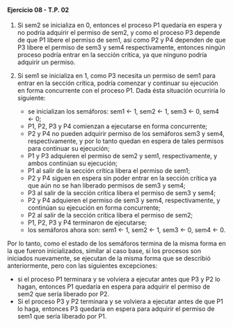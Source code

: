 #### Ejercicio 08 - T.P. 02

1. Si sem2 se inicializa en 0, entonces el proceso P1 quedaría en espera y no
podría adquirir el permiso de sem2, y como el proceso P3 depende de que P1
libere el permiso de sem1, así como P2 y P4 dependen de que P3 libere el
permiso de sem3 y sem4 respectivamente, entonces ningún proceso podría entrar
en la sección crítica, ya que ninguno podría adquirir un permiso.

2.  Si sem1 se inicializa en 1, como P3 necesita un permiso de sem1 para entrar
en la sección crítica, podría comenzar y continuar su ejecución en forma
concurrente con el proceso P1. Dada ésta situación ocurriría lo siguiente:

    - se inicializan los semáforos: sem1 ← 1, sem2 ← 1,
    sem3 ← 0, sem4 ← 0;
    - P1, P2, P3 y P4 comienzan a ejecutarse en forma
    concurrente;
    - P2 y P4 no pueden adquirir permiso de los semáforos
    sem3 y sem4, respectivamente, y por lo tanto quedan en
    espera de tales permisos para continuar su ejecución;
    - P1 y P3 adquieren el permiso de sem2 y sem1,
    respectivamente, y ambos continúan su ejecución;
    - P1 al salir de la sección crítica libera el permiso de
    sem1;
    - P2 y P4 siguen en espera sin poder entrar en la sección
    crítica ya que aún no se han liberado permisos de sem3 y sem4;
    - P3 al salir de la sección crítica libera el permiso de
    sem3 y sem4;
    - P2 y P4 adquieren el permiso de sem3 y sem4,
    respectivamente, y continúan su ejecución en forma
    concurrente;
    - P2 al salir de la sección crítica libera el permiso de
    sem2;
    - P1, P2, P3 y P4 terminaron de ejecutarse;
    - los semáforos ahora son: sem1 ← 1, sem2 ← 1, sem3 ← 0,
    sem4 ← 0.

Por lo tanto, como el estado de los semáforos termina de la misma forma en la que
fueron inicializados, similar al caso base, si los procesos son iniciados nuevamente, se
ejecutan de la misma forma que se describió anteriormente, pero con las siguientes
excepciones:

- si el proceso P1 terminara y se volviera a ejecutar antes que P3 y P2 lo
    hagan, entonces P1 quedaría en espera para adquirir el permiso de sem2 que
    sería liberado por P2.
- Si el proceso P3 y P2 terminara y se volviera a ejecutar antes de que P1 lo
haga, entonces P3 quedaría en espera para adquirir el permiso de sem1 que sería
liberado por P1.

